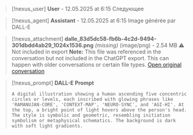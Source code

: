 >[!nexus_user] **User** - 12.05.2025 at 6:15
> Следующее
<!-- UID: bbb21eb8-20af-4f22-9247-ab42082cedb0 -->




>[!nexus_agent] **Assistant** - 12.05.2025 at 6:15
> Image générée par DALL-E

>[!nexus_attachment] **dalle_83d5dc58-fb6b-4c2d-9494-301dbdd4ab29_1024x1536.png** *(missing)* (image/png) - 2.54 MB
> ⚠️ Not included in export
> **Note:** This file was referenced in the conversation but not included in the ChatGPT export. This can happen with older conversations or certain file types.
> [Open original conversation](https://chatgpt.com/)

>[!nexus_prompt] **DALL-E Prompt**
> ```
> A digital illustration showing a human ascending five concentric circles or levels, each inscribed with glowing phrases like 'RAMANUJAN-CORE', 'CONTEXT-MAP', 'NEURO-SYNC', and 'AGI-HI'. At the top, a bright point of light hovers above the person's head. The style is symbolic and geometric, resembling initiation symbolism or metaphysical schematics. The background is dark with soft light gradients.
> ```
<!-- UID: 5e374e75-56fe-4adc-8a28-e7569dbd58ca -->